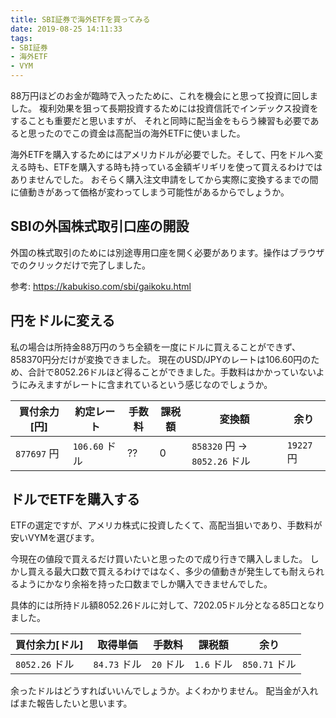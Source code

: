```yaml
---
title: SBI証券で海外ETFを買ってみる
date: 2019-08-25 14:11:33
tags:
- SBI証券
- 海外ETF
- VYM
---
```



88万円ほどのお金が臨時で入ったために、これを機会にと思って投資に回しました。
複利効果を狙って長期投資するためには投資信託でインデックス投資をすることも重要だと思いますが、
それと同時に配当金をもらう練習も必要であると思ったのでこの資金は高配当の海外ETFに使いました。

海外ETFを購入するためにはアメリカドルが必要でした。そして、円をドルへ変える時も、ETFを購入する時も持っている金額ギリギリを使って買えるわけではありませんでした。
おそらく購入注文申請をしてから実際に変換するまでの間に値動きがあって価格が変わってしまう可能性があるからでしょうか。

## SBIの外国株式取引口座の開設

外国の株式取引のためには別途専用口座を開く必要があります。操作はブラウザでのクリックだけで完了しました。

参考: https://kabukiso.com/sbi/gaikoku.html

## 円をドルに変える

私の場合は所持金88万円のうち全額を一度にドルに買えることができず、858370円分だけが変換できました。
現在のUSD/JPYのレートは106.60円のため、合計で8052.26ドルほど得ることができました。手数料はかかっていないようにみえますがレートに含まれているという感じなのでしょうか。

|買付余力[円]|約定レート|手数料|課税額|変換額|余り|
|----|----|----|----|----|----|
| `877697` 円 | `106.60` ドル | ?? | 0 | `858320` 円 → `8052.26` ドル| `19227` 円 |

## ドルでETFを購入する

ETFの選定ですが、アメリカ株式に投資したくて、高配当狙いであり、手数料が安いVYMを選びます。

今現在の値段で買えるだけ買いたいと思ったので成り行きで購入しました。
しかし買える最大口数で買えるわけではなく、多少の値動きが発生しても耐えられるようにかなり余裕を持った口数までしか購入できませんでした。

具体的には所持ドル額8052.26ドルに対して、7202.05ドル分となる85口となりました。

|買付余力[ドル]|取得単価|手数料|課税額|余り|
|----|----|----|----|----|
| `8052.26` ドル | `84.73` ドル | `20` ドル | `1.6` ドル | `850.71` ドル|

余ったドルはどうすればいいんでしょうか。よくわかりません。
配当金が入ればまた報告したいと思います。
